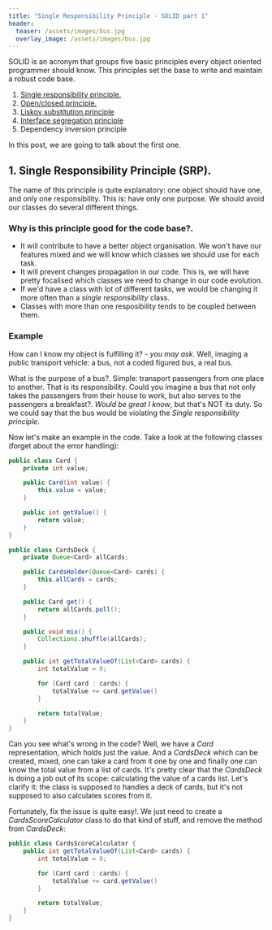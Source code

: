```yaml
---
title: "Single Responsibility Principle - SOLID part 1"
header:
  teaser: /assets/images/bus.jpg
  overlay_image: /assets/images/bus.jpg
---
```


SOLID is an acronym that groups five basic principles every object oriented programmer should know. This principles set the base to write and maintain a robust code base.

1. [Single responsibility principle.](../SOLID-S/)
2. [Open/closed principle.](../SOLID-O/)
3. [Liskov substitution principle](../SOLID-L/)
4. [Interface segregation principle](../SOLID-I/)
5. Dependency inversion principle

In this post, we are going to talk about the first one.

## 1. Single Responsibility Principle (SRP).

The name of this principle is quite explanatory: one object should have one, and only one responsibility. This is: have only one purpose. We should avoid our classes do several different things.

###  Why is this principle good for the code base?. 

- It will contribute to have a better object organisation. We won't have our features mixed and we will know which classes we should use for each task. 
- It will prevent changes propagation in our code. This is, we will have pretty focalised which classes we need to change in our code evolution.
- If we'd have a class with lot of different tasks, we would be changing it more often than a _single responsibility_ class.
- Classes with more than one resposibility tends to be coupled between them.

### Example

How can I know my object is fulfilling it? - _you may ask_. 
Well, imaging a public transport vehicle: a bus, not a coded figured bus, a real bus. 

What is the purpose of a bus?. Simple: transport passengers from one place to another. That is its responsibility. 
Could you imagine a bus that not only takes the passengers from their house to work, but also serves to the passengers a breakfast?. _Would be great I know_, but that's NOT its duty. So we could say that the bus would be violating the _Single responsibility principle_.

Now let's make an example in the code. Take a look at the following classes (forget about the error handling):

```java
public class Card {
	private int value;

	public Card(int value) {
		this.value = value;
	}

	public int getValue() {
		return value;
	}
}
```

```java
public class CardsDeck {
	private Queue<Card> allCards;

	public CardsHolder(Queue<Card> cards) {
		this.allCards = cards;
	}

	public Card get() {
		return allCards.poll();
	}

	public void mix() {
		Collections.shuffle(allCards);
	}

	public int getTotalValueOf(List<Card> cards) {
		int totalValue = 0;

		for (Card card : cards) {
			totalValue += card.getValue()
		}

		return totalValue;
	}
}
```

Can you see what's wrong in the code?
Well, we have a _Card_ representation, which holds just the value. And a _CardsDeck_ which can be created, mixed, one can take a card from it one by one and finally one can know the total value from a list of cards.
It's pretty clear that the _CardsDeck_ is doing a job out of its scope: calculating the value of a cards list. Let's clarify it: the class is supposed to handles a deck of cards, but it's not supposed to also calculates scores from it.

Fortunately, fix the issue is quite easy!. We just need to create a _CardsScoreCalculator_ class to do that kind of stuff, and remove the method from _CardsDeck_:

```java
public class CardsScoreCalculator {
	public int getTotalValueOf(List<Card> cards) {
		int totalValue = 0;

		for (Card card : cards) {
			totalValue += card.getValue()
		}

		return totalValue;
	}
}
```
